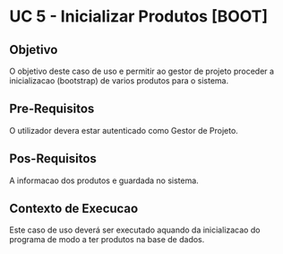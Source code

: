# UC 5 - Inicializar Produtos [BOOT]



## Objetivo

O objetivo deste caso de uso e permitir ao gestor de projeto proceder a inicializacao (bootstrap) de varios produtos para o sistema.



## Pre-Requisitos

O utilizador devera estar autenticado como Gestor de Projeto.



## Pos-Requisitos

A informacao dos produtos e guardada no sistema.



## Contexto de Execucao

Este caso de uso deverá ser executado aquando da inicializacao do programa de modo a ter produtos na base de dados.

